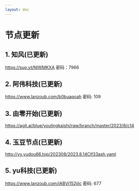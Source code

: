 ```yaml
---
layout: doc
---
```

# 节点更新

## 1. 知风(已更新)

https://suo.yt/NlWMKXA 密码：7966

## 2. 阿伟科技(已更新)

https://www.lanzoub.com/b0buaqoah 密码: 109

## 3. 由零开始(已更新)

https://agit.ai/blue/youlingkaishi/raw/branch/master/2023/8/c14

## 4. 玉豆节点(已更新)

http://yy.yudou66.top/202308/2023.8.14Clf33ash.yaml

## 5. yu科技(已更新)

https://www.lanzoub.com/iABVi152jilc 密码: 677
